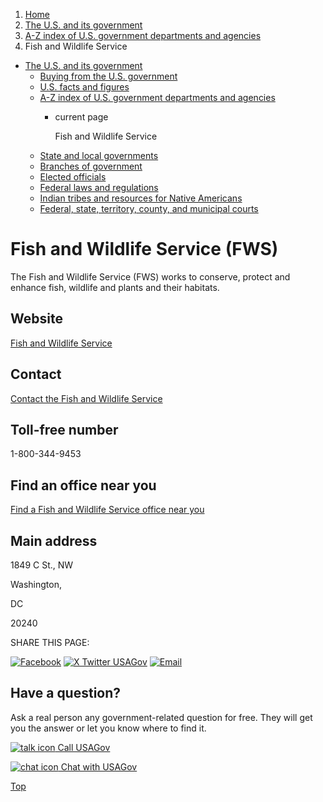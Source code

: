 1. [Home](/)
2. [The U.S. and its government](/about-the-us)
3. [A-Z index of U.S. government departments and agencies](/agency-index)
4. Fish and Wildlife Service

* [The U.S. and its government](/about-the-us)
  + [Buying from the U.S. government](/buy-from-government)
  + [U.S. facts and figures](/facts-figures)
  + [A-Z index of U.S. government departments and agencies](/agency-index)
    - current page

      Fish and Wildlife Service
  + [State and local governments](/state-local-governments)
  + [Branches of government](/branches-of-government)
  + [Elected officials](/elected-officials)
  + [Federal laws and regulations](/laws-and-regulations)
  + [Indian tribes and resources for Native Americans](/tribes)
  + [Federal, state, territory, county, and municipal courts](/courts)

Fish and Wildlife Service
(FWS)
===============================

The Fish and Wildlife Service (FWS) works to conserve, protect and enhance fish, wildlife and plants and their habitats.

Website
-------

[Fish and Wildlife Service](https://www.fws.gov/)

Contact
-------

[Contact the Fish and Wildlife Service](https://www.fws.gov/contact-us)

Toll-free number
----------------

1-800-344-9453

Find an office near you
-----------------------

[Find a Fish and Wildlife Service office near you](https://www.fws.gov/our-facilities)

Main address
------------

1849 C St., NW
  

Washington,

DC

20240

SHARE THIS PAGE:

[![Facebook](/themes/custom/usagov/images/social-media-icons/Facebook_Icon.svg)](https://www.facebook.com/sharer/sharer.php?u=https://www.usa.gov/agencies/fish-and-wildlife-service&v=3)
[![X Twitter USAGov](/themes/custom/usagov/images/social-media-icons/X_Twitter_Icon.svg?version=2)](https://twitter.com/intent/tweet?source=webclient&text=https://www.usa.gov/agencies/fish-and-wildlife-service)
[![Email](/themes/custom/usagov/images/social-media-icons/Email_Icon.svg?version=2)](mailto:?subject=https://www.usa.gov/agencies/fish-and-wildlife-service)

Have a question?
----------------

Ask a real person any government-related question for free. They will get you the answer or let you know where to find it.

[![talk icon](/themes/custom/usagov/images/ICONS_talk.png)
Call USAGov](/phone)

[![chat icon](/themes/custom/usagov/images/ICONS_chat.png)
Chat with USAGov](/chat)

[Top](#main-content)